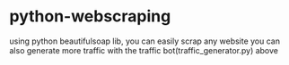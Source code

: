 # python-webscraping

using python beautifulsoap lib, you can easily scrap any website
you can also generate more traffic with the traffic bot(traffic_generator.py) above
